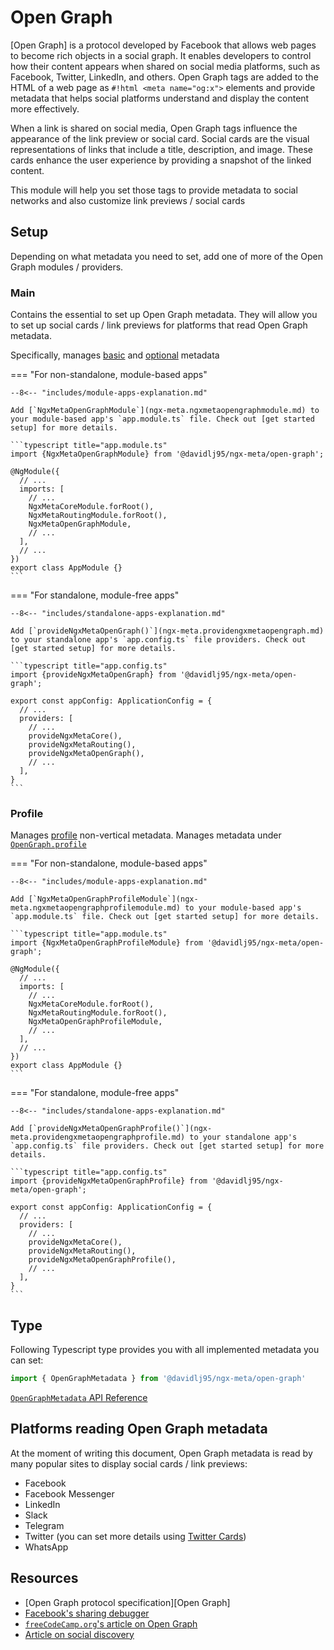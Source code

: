 # Open Graph

[Open Graph] is a protocol developed by Facebook that allows web pages to become rich objects in a social graph. It enables developers to control how their content appears when shared on social media platforms, such as Facebook, Twitter, LinkedIn, and others. Open Graph tags are added to the HTML of a web page as `#!html <meta name="og:x">` elements and provide metadata that helps social platforms understand and display the content more effectively.

When a link is shared on social media, Open Graph tags influence the appearance of the link preview or social card. Social cards are the visual representations of links that include a title, description, and image. These cards enhance the user experience by providing a snapshot of the linked content.

This module will help you set those tags to provide metadata to social networks and also customize link previews / social cards

## Setup

Depending on what metadata you need to set, add one of more of the Open Graph modules / providers.

### Main

Contains the essential to set up Open Graph metadata. They will allow you to set up social cards / link previews for platforms that read Open Graph metadata.

Specifically, manages [basic](https://ogp.me/#metadata) and [optional](https://ogp.me/#optional) metadata

=== "For non-standalone, module-based apps"

    --8<-- "includes/module-apps-explanation.md"

    Add [`NgxMetaOpenGraphModule`](ngx-meta.ngxmetaopengraphmodule.md) to your module-based app's `app.module.ts` file. Check out [get started setup] for more details.

    ```typescript title="app.module.ts"
    import {NgxMetaOpenGraphModule} from '@davidlj95/ngx-meta/open-graph';

    @NgModule({
      // ...
      imports: [
        // ...
        NgxMetaCoreModule.forRoot(),
        NgxMetaRoutingModule.forRoot(),
        NgxMetaOpenGraphModule,
        // ...
      ],
      // ...
    })
    export class AppModule {}
    ```

=== "For standalone, module-free apps"

    --8<-- "includes/standalone-apps-explanation.md"

    Add [`provideNgxMetaOpenGraph()`](ngx-meta.providengxmetaopengraph.md) to your standalone app's `app.config.ts` file providers. Check out [get started setup] for more details.

    ```typescript title="app.config.ts"
    import {provideNgxMetaOpenGraph} from '@davidlj95/ngx-meta/open-graph';

    export const appConfig: ApplicationConfig = {
      // ...
      providers: [
        // ...
        provideNgxMetaCore(),
        provideNgxMetaRouting(),
        provideNgxMetaOpenGraph(),
        // ...
      ],
    }
    ```

### Profile

Manages [profile](https://ogp.me/#type_profile) non-vertical metadata. Manages metadata under [`OpenGraph.profile`](ngx-meta.opengraph.profile.md)

=== "For non-standalone, module-based apps"

    --8<-- "includes/module-apps-explanation.md"

    Add [`NgxMetaOpenGraphProfileModule`](ngx-meta.ngxmetaopengraphprofilemodule.md) to your module-based app's `app.module.ts` file. Check out [get started setup] for more details.

    ```typescript title="app.module.ts"
    import {NgxMetaOpenGraphProfileModule} from '@davidlj95/ngx-meta/open-graph';

    @NgModule({
      // ...
      imports: [
        // ...
        NgxMetaCoreModule.forRoot(),
        NgxMetaRoutingModule.forRoot(),
        NgxMetaOpenGraphProfileModule,
        // ...
      ],
      // ...
    })
    export class AppModule {}
    ```

=== "For standalone, module-free apps"

    --8<-- "includes/standalone-apps-explanation.md"

    Add [`provideNgxMetaOpenGraphProfile()`](ngx-meta.providengxmetaopengraphprofile.md) to your standalone app's `app.config.ts` file providers. Check out [get started setup] for more details.

    ```typescript title="app.config.ts"
    import {provideNgxMetaOpenGraphProfile} from '@davidlj95/ngx-meta/open-graph';

    export const appConfig: ApplicationConfig = {
      // ...
      providers: [
        // ...
        provideNgxMetaCore(),
        provideNgxMetaRouting(),
        provideNgxMetaOpenGraphProfile(),
        // ...
      ],
    }
    ```

## Type

Following Typescript type provides you with all implemented metadata you can set:

```typescript
import { OpenGraphMetadata } from '@davidlj95/ngx-meta/open-graph'
```

[`OpenGraphMetadata` API Reference](ngx-meta.opengraphmetadata.md)

## Platforms reading Open Graph metadata

At the moment of writing this document, Open Graph metadata is read by many popular sites to display social cards / link previews:

- Facebook
- Facebook Messenger
- LinkedIn
- Slack
- Telegram
- Twitter (you can set more details using [Twitter Cards](twitter-cards.md))
- WhatsApp

## Resources

- [Open Graph protocol specification][Open Graph]
- [Facebook's sharing debugger](https://developers.facebook.com/tools/debug/)
- [`freeCodeCamp.org`'s article on Open Graph](https://www.freecodecamp.org/news/what-is-open-graph-and-how-can-i-use-it-for-my-website/)
- [Article on social discovery](https://web.dev/articles/social-discovery)

